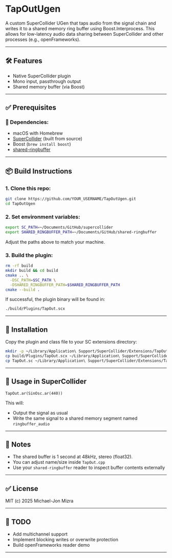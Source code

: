 # TapOutUgen

A custom SuperCollider UGen that taps audio from the signal chain and writes it to a shared memory ring buffer using Boost.Interprocess. This allows for low-latency audio data sharing between SuperCollider and other processes (e.g., openFrameworks).

---

## 🛠 Features

- Native SuperCollider plugin
- Mono input, passthrough output
- Shared memory buffer (via Boost)

---

## ✅ Prerequisites

### 🧰 Dependencies:

- macOS with Homebrew
- [SuperCollider](https://github.com/supercollider/supercollider) (built from source)
- Boost (`brew install boost`)
- [shared-ringbuffer](https://github.com/mizramichaeljon/shared-ringbuffer)

---

## 📦 Build Instructions

### 1. Clone this repo:

```bash
git clone https://github.com/YOUR_USERNAME/TapOutUgen.git
cd TapOutUgen
```

### 2. Set environment variables:

```bash
export SC_PATH=~/Documents/GitHub/supercollider
export SHARED_RINGBUFFER_PATH=~/Documents/GitHub/shared-ringbuffer
```

Adjust the paths above to match your machine.

### 3. Build the plugin:

```bash
rm -rf build
mkdir build && cd build
cmake .. \
  -DSC_PATH=$SC_PATH \
  -DSHARED_RINGBUFFER_PATH=$SHARED_RINGBUFFER_PATH
cmake --build .
```

If successful, the plugin binary will be found in:

```bash
./build/Plugins/TapOut.scx
```

---

## 📁 Installation

Copy the plugin and class file to your SC extensions directory:

```bash
mkdir -p ~/Library/Application\ Support/SuperCollider/Extensions/TapOutUgen
cp build/Plugins/TapOut.scx ~/Library/Application\ Support/SuperCollider/Extensions/TapOutUgen/
cp TapOut.sc ~/Library/Application\ Support/SuperCollider/Extensions/TapOutUgen/
```

---

## 🧪 Usage in SuperCollider

```supercollider
TapOut.ar(SinOsc.ar(440))
```

This will:

- Output the signal as usual
- Write the same signal to a shared memory segment named `ringbuffer_audio`

---

## 🧠 Notes

- The shared buffer is 1 second at 48kHz, stereo (float32).
- You can adjust name/size inside `TapOut.cpp`
- Use your `shared-ringbuffer` reader to inspect buffer contents externally

---

## ✅ License

MIT (c) 2025 Michael-Jon Mizra

---

## 🧵 TODO

- Add multichannel support
- Implement blocking writes or overwrite protection
- Build openFrameworks reader demo

---

